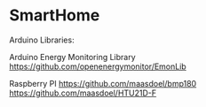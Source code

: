 # SmartHome
Arduino Libraries:

Arduino Energy Monitoring Library
https://github.com/openenergymonitor/EmonLib

Raspberry PI
https://github.com/maasdoel/bmp180
https://github.com/maasdoel/HTU21D-F


